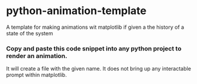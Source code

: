 # python-animation-template
A template for making animations wit matplotlib if given a the history of a state of the system

### Copy and paste this code snippet into any python project to render an animation.
It will create a file with the given name. It does not bring up any interactable prompt within matplotlib.
